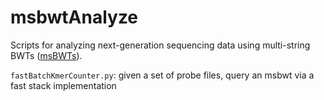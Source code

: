 # msbwtAnalyze
Scripts for analyzing next-generation sequencing data using multi-string BWTs ([msBWTs](https://github.com/holtjma/msbwt)).

`fastBatchKmerCounter.py`: given a set of probe files, query an msbwt via a fast stack implementation
